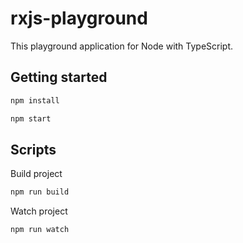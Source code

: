 # rxjs-playground
This playground application for Node with TypeScript.

## Getting started
```bash
npm install
```
```bash
npm start
```

## Scripts
Build project
```bash
npm run build
```
Watch project
```bash
npm run watch
```